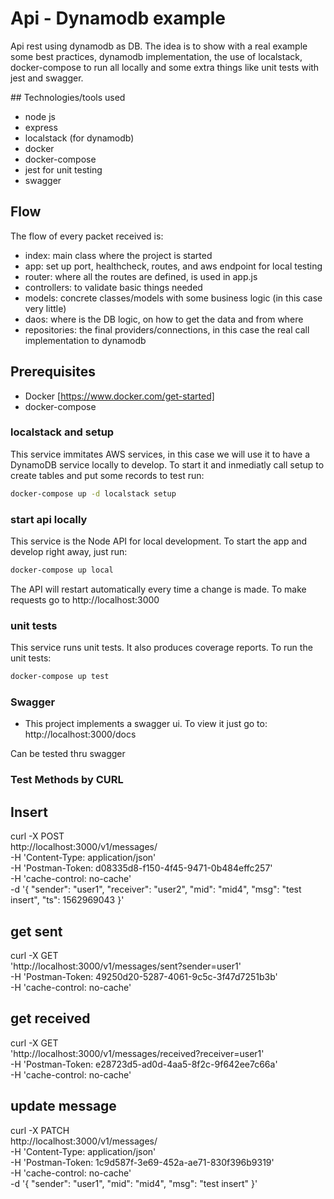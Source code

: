 # Api - Dynamodb example

Api rest using dynamodb as DB.
The idea is to show with a real example some best practices, dynamodb implementation, the use of localstack, docker-compose to run all locally and some extra things like unit tests with jest and swagger.

## Technologies/tools used
- node js
- express
- localstack (for dynamodb)
- docker
- docker-compose
- jest for unit testing
- swagger

## Flow 

The flow of every packet received is:
- index: main class where the project is started
- app: set up port, healthcheck, routes, and aws endpoint for local testing
- router: where all the routes are defined, is used in app.js 
- controllers: to validate basic things needed
- models: concrete classes/models with some business logic (in this case very little)
- daos: where is the DB logic, on how to get the data and from where
- repositories: the final providers/connections, in this case the real call implementation to dynamodb

## Prerequisites

- Docker [https://www.docker.com/get-started]
- docker-compose

### localstack and setup

This service immitates AWS services, in this case we will use it to have a DynamoDB service locally to develop. 
To start it and inmediatly call setup to create tables and put some records to test run:

```bash
docker-compose up -d localstack setup
```

### start api locally

This service is the Node API for local development. To start the app and develop right away, just run:

```bash
docker-compose up local
```

The API will restart automatically every time a change is made. To make requests go to http://localhost:3000

### unit tests

This service runs unit tests. It also produces coverage reports. To run the unit tests:

```bash
docker-compose up test
```

### Swagger
- This project implements a swagger ui. To view it just go to: http://localhost:3000/docs

Can be tested thru swagger

### Test Methods by CURL

## Insert 

curl -X POST \
  http://localhost:3000/v1/messages/ \
  -H 'Content-Type: application/json' \
  -H 'Postman-Token: d08335d8-f150-4f45-9471-0b484effc257' \
  -H 'cache-control: no-cache' \
  -d '{
	"sender": "user1",
	"receiver": "user2",
	"mid": "mid4",
	"msg": "test insert",
	"ts": 1562969043
}'

## get sent

curl -X GET \
  'http://localhost:3000/v1/messages/sent?sender=user1' \
  -H 'Postman-Token: 49250d20-5287-4061-9c5c-3f47d7251b3b' \
  -H 'cache-control: no-cache'

## get received

curl -X GET \
  'http://localhost:3000/v1/messages/received?receiver=user1' \
  -H 'Postman-Token: e28723d5-ad0d-4aa5-8f2c-9f642ee7c66a' \
  -H 'cache-control: no-cache'

## update message
curl -X PATCH \
  http://localhost:3000/v1/messages/ \
  -H 'Content-Type: application/json' \
  -H 'Postman-Token: 1c9d587f-3e69-452a-ae71-830f396b9319' \
  -H 'cache-control: no-cache' \
  -d '{
	"sender": "user1",
	"mid": "mid4",
	"msg": "test insert"
}'